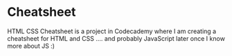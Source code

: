 # Cheatsheet
HTML CSS Cheatsheet is a project in Codecademy where I am creating a cheatsheet for HTML and CSS .... and probably JavaScript later once I know more about JS :)
